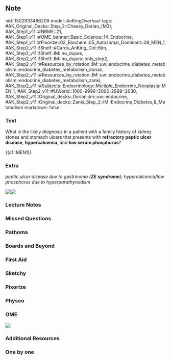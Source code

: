 ## Note
nid: 1502933486209
model: AnKingOverhaul
tags: #AK_Original_Decks::Step_2::Cheesy_Dorian_(M3), #AK_Step1_v11::#NBME::21, #AK_Step1_v11::#OME_banner::Basic_Science::14_Endocrine, #AK_Step1_v11::#Pixorize::02_Biochem::05_Autosomal_Dominant::09_MEN_1, #AK_Step2_v11::!Shelf::#Cards_AnKing_Did::6im, #AK_Step2_v11::!Shelf::IM::no_dupes, #AK_Step2_v11::!Shelf::IM::no_dupes::only_step2, #AK_Step2_v11::#Resources_by_rotation::IM::uw::endocrine_diabetes_metabolism::endocrine_diabetes_metabolism_dorian, #AK_Step2_v11::#Resources_by_rotation::IM::uw::endocrine_diabetes_metabolism::endocrine_diabetes_metabolism_zanki, #AK_Step2_v11::#Subjects::Endocrinology::Multiple_Endocrine_Neoplasia::MEN_1, #AK_Step2_v11::#UWorld::1000-9999::2000-2999::2630, #AK_Step2_v11::Original_decks::Dorian::im::uw::endocrine, #AK_Step2_v11::Original_decks::Zanki_Step_2::IM::Endocrine,_Diabetes,_&_Metabolism
markdown: false

### Text
What is the likely <i>diagnosis</i> in a patient with a family
history of kidney stones and stomach ulcers that presents with
<b>refractory peptic ulcer disease</b>, <b>hypercalcemia</b>, and
<b>low serum phosphorus</b>?
<div>
  {{c1::MEN1}}
</div>

### Extra
<i>peptic ulcer disease due to gastrinoma (<b>ZE</b>
<b>syndrome</b>); hypercalcemia/low phosphorus due to
hyperparathyroidism</i>
<div>
  <div>
    <i><img src="men1.png"><img src=
    "paste-1986765971783683.jpg"></i>
  </div>
</div>

### Lecture Notes


### Missed Questions


### Pathoma


### Boards and Beyond


### First Aid


### Sketchy


### Pixorize


### Physeo


### OME
<div class="ome-widget">
  <a href=
  "https://onlinemeded.org/spa/endocrine?ref=anki"><img src="_OME_AnkiFlashcards_Topic_6.png"></a>
</div>

### Additional Resources


### One by one

